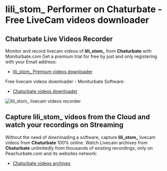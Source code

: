 # lili_stom_ Performer on Chaturbate - Free LiveCam videos downloader

## Chaturbate Live Videos Recorder

Monitor and record livecam videos of **lili_stom_** from **Chaturbate** with Moniturbate.com
Get a premium trial for free by just and only registering with your Email address:
* [lili_stom_ Premium videos downloader](https://moniturbate.com/request-demo-licence-key.html)

Free livecam videos downloader - Moniturbate Software:
* [Chaturbate videos downloader](https://moniturbate.com/moniturbate-download-software.html)

![lili_stom_ livecam videos recorder](https://peachurnet.com/templates/moniturbate-software.png)


## Capture lili_stom_ videos from the Cloud and watch your recordings on Streaming

Without the need of downloading a software, capture **lili_stom_** livecam videos from **Chaturbate** 100% online.
Watch Livecam archives from **Chaturbate** unlimitedly from thousands of existing recordings, only on Peachurbate.com and its websites network:
* [Chaturbate videos archives](https://peachurnet.com/)